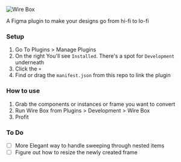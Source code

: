 ![Wire Box](https://d2ddoduugvun08.cloudfront.net/items/1S1y3I0k3h1x3A0M1W3K/cover.png "Wire Box")

A Figma plugin to make your designs go from hi-fi to lo-fi

### Setup

1. Go To Plugins > Manage Plugins
2. On the right You'll see `Installed`. There's a spot for `Development` underneath
3. Click the `+`
4. Find or drag the `manifest.json` from this repo to link the plugin

### How to use

1. Grab the components or instances or frame you want to convert
2. Run Wire Box from Plugins > Development > Wire Box
3. Profit

### To Do

- [ ] More Elegant way to handle sweeping through nested items
- [ ] Figure out how to resize the newly created frame